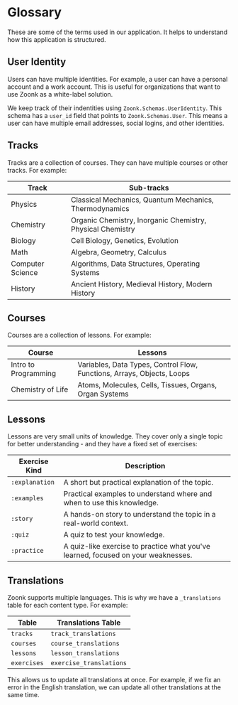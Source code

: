 # Glossary

These are some of the terms used in our application. It helps to understand how this application is structured.

## User Identity

Users can have multiple identities. For example, a user can have a personal account and a work account. This is useful for organizations that want to use Zoonk as a white-label solution.

We keep track of their indentities using `Zoonk.Schemas.UserIdentity`. This schema has a `user_id` field that points to `Zoonk.Schemas.User`. This means a user can have multiple email addresses, social logins, and other identities.

## Tracks

Tracks are a collection of courses. They can have multiple courses or other tracks. For example:

| Track            | Sub-tracks                                                 |
| ---------------- | ---------------------------------------------------------- |
| Physics          | Classical Mechanics, Quantum Mechanics, Thermodynamics     |
| Chemistry        | Organic Chemistry, Inorganic Chemistry, Physical Chemistry |
| Biology          | Cell Biology, Genetics, Evolution                          |
| Math             | Algebra, Geometry, Calculus                                |
| Computer Science | Algorithms, Data Structures, Operating Systems             |
| History          | Ancient History, Medieval History, Modern History          |

## Courses

Courses are a collection of lessons. For example:

| Course               | Lessons                                                                |
| -------------------- | ---------------------------------------------------------------------- |
| Intro to Programming | Variables, Data Types, Control Flow, Functions, Arrays, Objects, Loops |
| Chemistry of Life    | Atoms, Molecules, Cells, Tissues, Organs, Organ Systems                |

## Lessons

Lessons are very small units of knowledge. They cover only a single topic for better understanding - and they have a fixed set of exercises:

| Exercise Kind  | Description                                                                       |
| -------------- | --------------------------------------------------------------------------------- |
| `:explanation` | A short but practical explanation of the topic.                                   |
| `:examples`    | Practical examples to understand where and when to use this knowledge.            |
| `:story`       | A hands-on story to understand the topic in a real-world context.                 |
| `:quiz`        | A quiz to test your knowledge.                                                    |
| `:practice`    | A quiz-like exercise to practice what you've learned, focused on your weaknesses. |

## Translations

Zoonk supports multiple languages. This is why we have a `_translations` table for each content type. For example:

| Table       | Translations Table      |
| ----------- | ----------------------- |
| `tracks`    | `track_translations`    |
| `courses`   | `course_translations`   |
| `lessons`   | `lesson_translations`   |
| `exercises` | `exercise_translations` |

This allows us to update all translations at once. For example, if we fix an error in the English translation, we can update all other translations at the same time.
